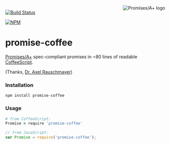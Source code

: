 <a href="https://promisesaplus.com/">
  <img src="https://promisesaplus.com/assets/logo-small.png"
       alt="Promises/A+ logo"
       title="Promises/A+ 1.1 compliant"
       align="right" />
</a>

[![Build Status](https://travis-ci.org/diogocampos/promise-coffee.svg?branch=master)](https://travis-ci.org/diogocampos/promise-coffee)

[![NPM](https://nodei.co/npm/promise-coffee.png)](https://nodei.co/npm/promise-coffee/)

# promise-coffee

[Promises/A+][aplus] spec-compliant promises in ~80 lines of readable [CoffeeScript][coffee].

(Thanks, [Dr. Axel Rauschmayer][dr-axel])

[aplus]: https://promisesaplus.com
[coffee]: http://coffeescript.org
[dr-axel]: http://www.2ality.com/2014/10/es6-promises-api.html

### Installation

```
npm install promise-coffee
```

### Usage

```coffeescript
# from CoffeeScript:
Promise = require 'promise-coffee'
```

```javascript
// from JavaScript:
var Promise = require('promise-coffee');
```
